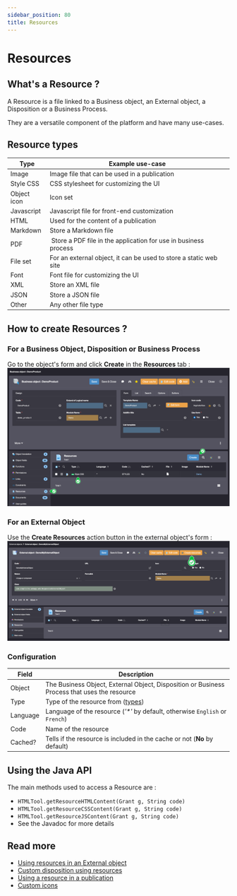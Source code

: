 ```yaml
---
sidebar_position: 80
title: Resources
---
```


# Resources

## What's a Resource ?

A Resource is a file linked to a Business object, an External object, a Disposition or a Business Process.

They are a versatile component of the platform and have many use-cases.

## Resource types 

| Type | Example use-case |
| ------ | ----------- |
| Image | Image file that can be used in a publication |
| Style CSS | CSS stylesheet for customizing the UI |
| Object icon | Icon set |
| Javascript | Javascript file for front-end customization |
| HTML | Used for the content of a publication |
| Markdown | Store a Markdown file |
| PDF | Store a PDF file in the application for use in business process|
| File set | For an external object, it can be used to store a static web site |
| Font | Font file for customizing the UI |
| XML | Store an XML file |
| JSON | Store a JSON file |
| Other | Any other file type |

## How to create Resources ?

### For a Business Object, Disposition or Business Process
Go to the object's form and click **Create** in the **Resources** tab :
    ![](img/resources/access-resources.png)

### For an External Object
Use the **Create Resources** action button in the external object's form :
    ![](img/resources/external-obj-create.png)


### Configuration

| Field | Description |
| ----- | ----------- |
| Object | The Business Object, External Object, Disposition or Business Process that uses the resource |
| Type | Type of the resource from ([types](#resource-types)) |
| Language | Language of the resource (_'*'_ by default, otherwise `English` or `French`) |
| Code | Name of the resource |
| Cached? | Tells if the resource is included in the cache or not (**No** by default) |

## Using the Java API

The main methods used to access a Resource are :
- `HTMLTool.getResourceHTMLContent(Grant g, String code)`
- `HTMLTool.getResourceCSSContent(Grant g, String code)`
- `HTMLTool.getResourceJSContent(Grant g, String code)`
- See the Javadoc for more details

## Read more

- [Using resources in an External object](/docs/core/externalobject-code-examples)
- [Custom disposition using resources](/docs/core/disposition-code-examples)
- [Using a resource in a publication](/docs/integration/publications/pdf)
- [Custom icons](/docs/front/icons)